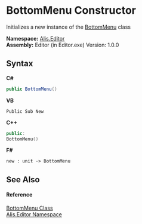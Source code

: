 # BottomMenu Constructor 
 

Initializes a new instance of the <a href="29b2535b-eddd-1bef-fb4c-256859f2db11">BottomMenu</a> class

**Namespace:**&nbsp;<a href="b150ade4-39de-a232-5f06-d3cdc1b2c538">Alis.Editor</a><br />**Assembly:**&nbsp;Editor (in Editor.exe) Version: 1.0.0

## Syntax

**C#**<br />
``` C#
public BottomMenu()
```

**VB**<br />
``` VB
Public Sub New
```

**C++**<br />
``` C++
public:
BottomMenu()
```

**F#**<br />
``` F#
new : unit -> BottomMenu
```


## See Also


#### Reference
<a href="29b2535b-eddd-1bef-fb4c-256859f2db11">BottomMenu Class</a><br /><a href="b150ade4-39de-a232-5f06-d3cdc1b2c538">Alis.Editor Namespace</a><br />